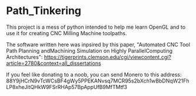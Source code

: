 # Path_Tinkering

This project is a mess of python intended to help me learn OpenGL
and to use it for creating CNC Milling Machine toolpaths.

The software written here was inpsired by this paper,
"Automated CNC Tool Path Planning andMachining Simulation on 
Highly ParallelComputing Architectures": https://tigerprints.clemson.edu/cgi/viewcontent.cgi?article=2780&context=all_dissertations

If you feel like donating to a noob, you can send Monero to this address:
88Y9jHCrN9vTcWCsBF4gWy5PPEKANvsq7MCR95s2bXch1wBbDNqW21FhLP8xheJitQHkW9FSrRHAp57BpAppUfB9MfTMtf3
